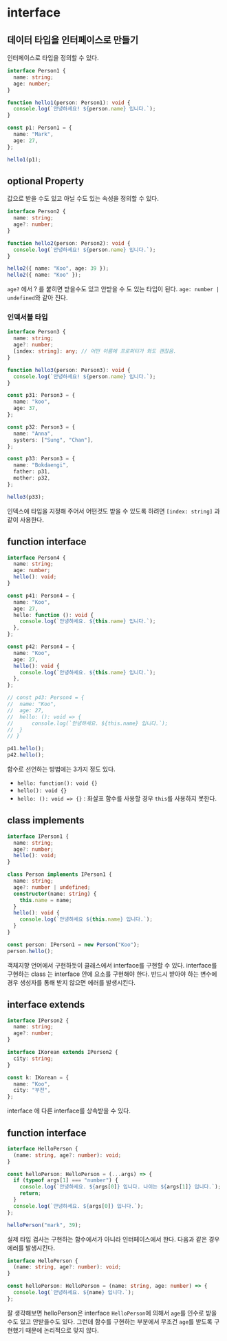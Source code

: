 # interface

## 데이터 타입을 인터페이스로 만들기

인터페이스로 타입을 정의할 수 있다.

```ts
interface Person1 {
  name: string;
  age: number;
}

function hello1(person: Person1): void {
  console.log(`안녕하세요! ${person.name} 입니다.`);
}

const p1: Person1 = {
  name: "Mark",
  age: 27,
};

hello1(p1);
```

## optional Property

값으로 받을 수도 있고 아닐 수도 있는 속성을 정의할 수 있다.

```ts
interface Person2 {
  name: string;
  age?: number;
}

function hello2(person: Person2): void {
  console.log(`안녕하세요! ${person.name} 입니다.`);
}

hello2({ name: "Koo", age: 39 });
hello2({ name: "Koo" });
```

`age?` 에서 ? 를 붙히면 받을수도 있고 안받을 수 도 있는 타입이 된다. `age: number | undefined`와 같아 진다.

### 인덱서블 타입

```ts
interface Person3 {
  name: string;
  age?: number;
  [index: string]: any; // 어떤 이름에 프로퍼티가 와도 괜찮음.
}

function hello3(person: Person3): void {
  console.log(`안녕하세요! ${person.name} 입니다.`);
}

const p31: Person3 = {
  name: "koo",
  age: 37,
};

const p32: Person3 = {
  name: "Anna",
  systers: ["Sung", "Chan"],
};

const p33: Person3 = {
  name: "Bokdaengi",
  father: p31,
  mother: p32,
};

hello3(p33);
```

인덱스에 타입을 지정해 주어서 어떤것도 받을 수 있도록 하려면 `[index: string]` 과 같이 사용한다.

## function interface

```ts
interface Person4 {
  name: string;
  age: number;
  hello(): void;
}

const p41: Person4 = {
  name: "Koo",
  age: 27,
  hello: function (): void {
    console.log(`안녕하세요. ${this.name} 입니다.`);
  },
};

const p42: Person4 = {
  name: "Koo",
  age: 27,
  hello(): void {
    console.log(`안녕하세요. ${this.name} 입니다.`);
  },
};

// const p43: Person4 = {
// 	name: "Koo",
// 	age: 27,
// 	hello: (): void => {
// 		console.log(`안녕하세요. ${this.name} 입니다.`);
// 	}
// }

p41.hello();
p42.hello();
```

함수로 선언하는 방법에는 3가지 정도 있다.

- `hello: function(): void {}`
- `hello(): void {}`
- `hello: (): void => {}` : 화살표 함수를 사용할 경우 `this`를 사용하지 못한다.

## class implements

```ts
interface IPerson1 {
  name: string;
  age?: number;
  hello(): void;
}

class Person implements IPerson1 {
  name: string;
  age?: number | undefined;
  constructor(name: string) {
    this.name = name;
  }
  hello(): void {
    console.log(`안녕하세요 ${this.name} 입니다.`);
  }
}

const person: IPerson1 = new Person("Koo");
person.hello();
```

객체지향 언어에서 구현하듯이 클래스에서 interface를 구현할 수 있다. interface를 구현하는 class 는 interface 안에 요소를 구현해야 한다. 반드시 받아야 하는 변수에 경우 생성자를 통해 받지 않으면 에러를 발생시킨다.

## interface extends

```ts
interface IPerson2 {
  name: string;
  age?: number;
}

interface IKorean extends IPerson2 {
  city: string;
}

const k: IKorean = {
  name: "Koo",
  city: "부천",
};
```

interface 에 다른 interface를 상속받을 수 있다.

## function interface

```ts
interface HelloPerson {
  (name: string, age?: number): void;
}

const helloPerson: HelloPerson = (...args) => {
  if (typeof args[1] === "number") {
    console.log(`안녕하세요. ${args[0]} 입니다. 나이는 ${args[1]} 입니다.`);
    return;
  }
  console.log(`안녕하세요. ${args[0]} 입니다.`);
};

helloPerson("mark", 39);
```

실제 타입 검사는 구현하는 함수에서가 아니라 인터페이스에서 한다. 다음과 같은 경우 에러를 발생시킨다.

```ts
interface HelloPerson {
  (name: string, age?: number): void;
}

const helloPerson: HelloPerson = (name: string, age: number) => {
  console.log(`안녕하세요. ${name} 입니다.`);
};
```

잘 생각해보면 helloPerson은 interface `HelloPerson`에 의해서 `age`를 인수로 받을 수도 있고 안받을수도 있다. 그런데 함수를 구현하는 부분에서 무조건 `age`를 받도록 구현했기 때문에 논리적으로 맞지 않다.
